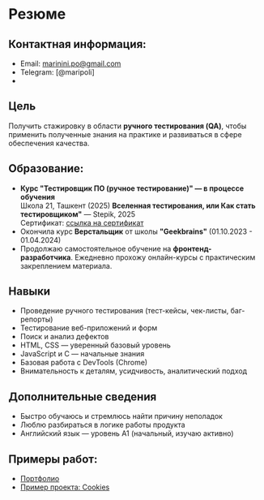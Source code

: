 # Резюме

## Контактная информация:
- Email: [marinini.po@gmail.com](mailto:marinini.po@gmail.com)
- Telegram: [@maripoli]
- 
## Цель

Получить стажировку в области **ручного тестирования (QA)**, чтобы применить полученные знания на практике и развиваться в сфере обеспечения качества.

## Образование:
- **Курс "Тестировщик ПО (ручное тестирование)" — в процессе обучения**  
  Школа 21, Ташкент (2025)
**Вселенная тестирования, или Как стать тестировщиком"** — Stepik, 2025  
  Сертификат: [ссылка на сертификат](https://stepik.org/cert/2880428)
- Окончила курс **Верстальщик** от школы **"Geekbrains"** (01.10.2023 - 01.04.2024)
- Продолжаю самостоятельное обучение на **фронтенд-разработчика**. Ежедневно прохожу онлайн-курсы с практическим закреплением материала.

## Навыки

- Проведение ручного тестирования (тест-кейсы, чек-листы, баг-репорты)
- Тестирование веб-приложений и форм
- Поиск и анализ дефектов
- HTML, CSS — уверенный базовый уровень
- JavaScript и C — начальные знания
- Базовая работа с DevTools (Chrome)
- Внимательность к деталям, усидчивость, аналитический подход

## Дополнительные сведения

- Быстро обучаюсь и стремлюсь найти причину неполадок  
- Люблю разбираться в логике работы продукта  
- Английский язык — уровень A1 (начальный, изучаю активно)

## Примеры работ:

- [Портфолио](https://portfolio-coral-gamma-72.vercel.app/)
- [Пример проекта: Cookies](https://cookies-phi.vercel.app/)


